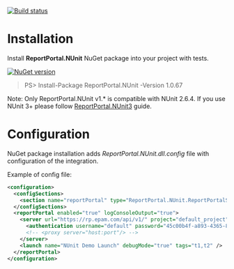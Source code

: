 [![Build status](https://ci.appveyor.com/api/projects/status/tbxdsfppppv14dfn?svg=true)](https://ci.appveyor.com/project/nvborisenko/agent-net-nunit2)

# Installation
Install **ReportPortal.NUnit** NuGet package into your project with tests.

[![NuGet version](https://badge.fury.io/nu/reportportal.nunit2.svg)](https://badge.fury.io/nu/reportportal.nunit2)
> PS> Install-Package ReportPortal.NUnit -Version 1.0.67

Note: Only ReportPortal.NUnit v1.\* is compatible with NUnit 2.6.4. If you use NUnit 3+ please follow [ReportPortal.NUnit3](https://github.com/reportportal/agent-net-nunit) guide.

# Configuration
NuGet package installation adds *ReportPortal.NUnit.dll.config* file with configuration of the integration.

Example of config file:
```xml
<configuration>
  <configSections>
    <section name="reportPortal" type="ReportPortal.NUnit.ReportPortalSection, ReportPortal.NUnit, Version=1.0.0.0, Culture=neutral, PublicKeyToken=null" />
  </configSections>
  <reportPortal enabled="true" logConsoleOutput="true">
    <server url="https://rp.epam.com/api/v1/" project="default_project">
      <authentication username="default" password="45c00b4f-a893-4365-89be-8c1b89e30ffb" />
      <!-- <proxy server="host:port"/> -->
    </server>
    <launch name="NUnit Demo Launch" debugMode="true" tags="t1,t2" />
  </reportPortal>
</configuration>
```
